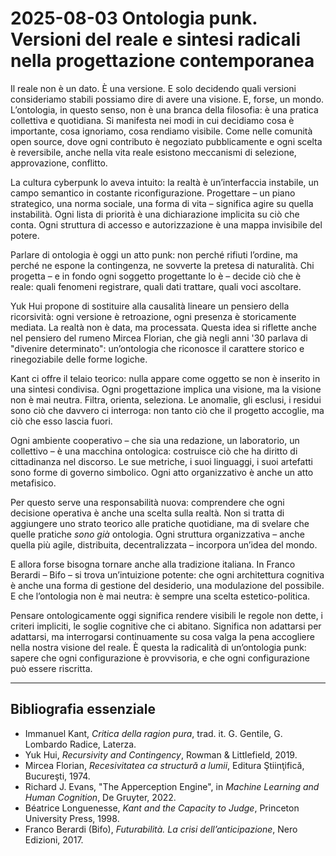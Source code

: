 # 2025-08-03 Ontologia punk. Versioni del reale e sintesi radicali nella progettazione contemporanea

Il reale non è un dato. È una versione. E solo decidendo quali versioni consideriamo stabili possiamo dire di avere una visione. E, forse, un mondo. L’ontologia, in questo senso, non è una branca della filosofia: è una pratica collettiva e quotidiana. Si manifesta nei modi in cui decidiamo cosa è importante, cosa ignoriamo, cosa rendiamo visibile. Come nelle comunità open source, dove ogni contributo è negoziato pubblicamente e ogni scelta è reversibile, anche nella vita reale esistono meccanismi di selezione, approvazione, conflitto.

La cultura cyberpunk lo aveva intuito: la realtà è un’interfaccia instabile, un campo semantico in costante riconfigurazione. Progettare – un piano strategico, una norma sociale, una forma di vita – significa agire su quella instabilità. Ogni lista di priorità è una dichiarazione implicita su ciò che conta. Ogni struttura di accesso e autorizzazione è una mappa invisibile del potere.

Parlare di ontologia è oggi un atto punk: non perché rifiuti l’ordine, ma perché ne espone la contingenza, ne sovverte la pretesa di naturalità. Chi progetta – e in fondo ogni soggetto progettante lo è – decide ciò che è reale: quali fenomeni registrare, quali dati trattare, quali voci ascoltare.

Yuk Hui propone di sostituire alla causalità lineare un pensiero della ricorsività: ogni versione è retroazione, ogni presenza è storicamente mediata. La realtà non è data, ma processata. Questa idea si riflette anche nel pensiero del rumeno Mircea Florian, che già negli anni '30 parlava di "divenire determinato": un’ontologia che riconosce il carattere storico e rinegoziabile delle forme logiche.

Kant ci offre il telaio teorico: nulla appare come oggetto se non è inserito in una sintesi condivisa. Ogni progettazione implica una visione, ma la visione non è mai neutra. Filtra, orienta, seleziona. Le anomalie, gli esclusi, i residui sono ciò che davvero ci interroga: non tanto ciò che il progetto accoglie, ma ciò che esso lascia fuori.

Ogni ambiente cooperativo – che sia una redazione, un laboratorio, un collettivo – è una macchina ontologica: costruisce ciò che ha diritto di cittadinanza nel discorso. Le sue metriche, i suoi linguaggi, i suoi artefatti sono forme di governo simbolico. Ogni atto organizzativo è anche un atto metafisico.

Per questo serve una responsabilità nuova: comprendere che ogni decisione operativa è anche una scelta sulla realtà. Non si tratta di aggiungere uno strato teorico alle pratiche quotidiane, ma di svelare che quelle pratiche *sono già* ontologia. Ogni struttura organizzativa – anche quella più agile, distribuita, decentralizzata – incorpora un’idea del mondo.

E allora forse bisogna tornare anche alla tradizione italiana. In Franco Berardi – Bifo – si trova un’intuizione potente: che ogni architettura cognitiva è anche una forma di gestione del desiderio, una modulazione del possibile. E che l’ontologia non è mai neutra: è sempre una scelta estetico-politica.

Pensare ontologicamente oggi significa rendere visibili le regole non dette, i criteri impliciti, le soglie cognitive che ci abitano. Significa non adattarsi per adattarsi, ma interrogarsi continuamente su cosa valga la pena accogliere nella nostra visione del reale. È questa la radicalità di un’ontologia punk: sapere che ogni configurazione è provvisoria, e che ogni configurazione può essere riscritta.

---

## Bibliografia essenziale

- Immanuel Kant, *Critica della ragion pura*, trad. it. G. Gentile, G. Lombardo Radice, Laterza.  
- Yuk Hui, *Recursivity and Contingency*, Rowman & Littlefield, 2019.  
- Mircea Florian, *Recesivitatea ca structură a lumii*, Editura Ştiinţifică, Bucureşti, 1974.  
- Richard J. Evans, \"The Apperception Engine\", in *Machine Learning and Human Cognition*, De Gruyter, 2022.  
- Béatrice Longuenesse, *Kant and the Capacity to Judge*, Princeton University Press, 1998.  
- Franco Berardi (Bifo), *Futurabilità. La crisi dell’anticipazione*, Nero Edizioni, 2017.

